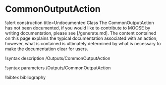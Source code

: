 <!-- MOOSE Documentation Stub: Remove this when content is added. -->

# CommonOutputAction

!alert construction title=Undocumented Class
The CommonOutputAction has not been documented, if you would like to contribute to MOOSE by writing
documentation, please see [/generate.md]. The content contained on this page explains the typical
documentation associated with an action; however, what is contained is ultimately determined by what
is necessary to make the documentation clear for users.

!syntax description /Outputs/CommonOutputAction

!syntax parameters /Outputs/CommonOutputAction

!bibtex bibliography
